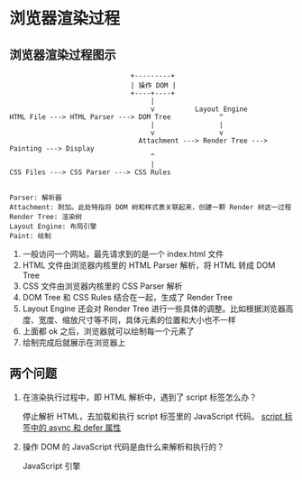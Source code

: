# 浏览器渲染过程

## 浏览器渲染过程图示

```
                              +---------+
                              | 操作 DOM |
                              +----+----+
                                   |
                                   v          Layout Engine
HTML File ---> HTML Parser ---> DOM Tree            ^
                                   |                |
                                   v                v
                                Attachment ---> Render Tree ---> Painting ---> Display
                                   ^
                                   |
CSS Files ---> CSS Parser ---> CSS Rules


Parser: 解析器
Attachment: 附加。此处特指将 DOM 树和样式表关联起来，创建一颗 Render 树这一过程
Render Tree: 渲染树
Layout Engine: 布局引擎
Paint: 绘制
```

1. 一般访问一个网站，最先请求到的是一个 index.html 文件
2. HTML 文件由浏览器内核里的 HTML Parser 解析，将 HTML 转成 DOM Tree
3. CSS 文件由浏览器内核里的 CSS Parser 解析
4. DOM Tree 和 CSS Rules 结合在一起，生成了 Render Tree
5. Layout Engine 还会对 Render Tree 进行一些具体的调整。比如根据浏览器高度、宽度、缩放尺寸等不同，具体元素的位置和大小也不一样
6. 上面都 ok 之后，浏览器就可以绘制每一个元素了
7. 绘制完成后就展示在浏览器上

## 两个问题

1. 在渲染执行过程中，即 HTML 解析中，遇到了 script 标签怎么办？

   停止解析 HTML，去加载和执行 script 标签里的 JavaScript 代码。
   [script 标签中的 async 和 defer 属性](script标签的async和defer属性.md)

2. 操作 DOM 的 JavaScript 代码是由什么来解析和执行的？

   JavaScript 引擎
